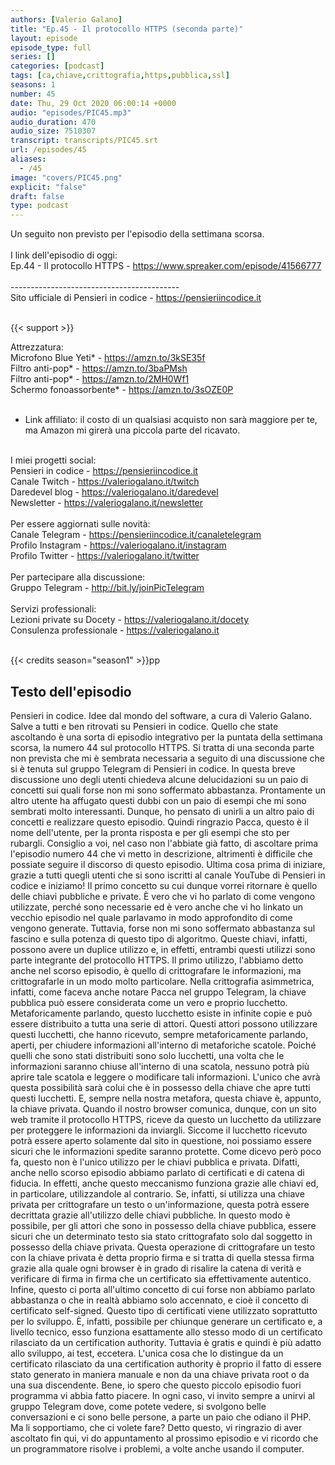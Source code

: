 ```yaml
---
authors: [Valerio Galano]
title: "Ep.45 - Il protocollo HTTPS (seconda parte)"
layout: episode
episode_type: full
series: []
categories: [podcast]
tags: [ca,chiave,crittografia,https,pubblica,ssl]
seasons: 1
number: 45
date: Thu, 29 Oct 2020 06:00:14 +0000
audio: "episodes/PIC45.mp3"
audio_duration: 470
audio_size: 7510307
transcript: transcripts/PIC45.srt
url: /episodes/45
aliases: 
  - /45
image: "covers/PIC45.png"
explicit: "false"
draft: false
type: podcast
---
```

Un seguito non previsto per l'episodio della settimana scorsa. <br />
<br />
I link dell'episodio di oggi: <br />
Ep.44 - Il protocollo HTTPS - <a href="https://www.spreaker.com/episode/41566777" rel="noopener">https://www.spreaker.com/episode/41566777</a> <br />
<br />
------------------------------------------<br />
Sito ufficiale di Pensieri in codice - <a href="https://pensieriincodice.it" rel="noopener">https://pensieriincodice.it</a> <br />
<br />


{{< support >}}

Attrezzatura:<br />
Microfono Blue Yeti* - <a href="https://amzn.to/3kSE35f" rel="noopener">https://amzn.to/3kSE35f</a>  <br />
Filtro anti-pop* - <a href="https://amzn.to/3baPMsh" rel="noopener">https://amzn.to/3baPMsh</a>  <br />
Filtro anti-pop* - <a href="https://amzn.to/2MH0Wf1" rel="noopener">https://amzn.to/2MH0Wf1</a>  <br />
Schermo fonoassorbente* - <a href="https://amzn.to/3sOZE0P" rel="noopener">https://amzn.to/3sOZE0P</a>  <br />
<br />
* Link affiliato: il costo di un qualsiasi acquisto non sarà maggiore per te, ma Amazon mi girerà una piccola parte del ricavato. <br />
<br />
I miei progetti social:<br />
Pensieri in codice - <a href="https://pensieriincodice.it" rel="noopener">https://pensieriincodice.it</a> <br />
Canale Twitch - <a href="https://valeriogalano.it/twitch" rel="noopener">https://valeriogalano.it/twitch</a> <br />
Daredevel blog - <a href="https://valeriogalano.it/daredevel" rel="noopener">https://valeriogalano.it/daredevel</a> <br />
Newsletter - <a href="https://valeriogalano.it/newsletter" rel="noopener">https://valeriogalano.it/newsletter</a> <br />
<br />
Per essere aggiornati sulle novità:<br />
Canale Telegram - <a href="https://pensieriincodice.it/canaletelegram" rel="noopener">https://pensieriincodice.it/canaletelegram</a> <br />
Profilo Instagram - <a href="https://valeriogalano.it/instagram" rel="noopener">https://valeriogalano.it/instagram</a> <br />
Profilo Twitter - <a href="https://valeriogalano.it/twitter" rel="noopener">https://valeriogalano.it/twitter</a> <br />
<br />
Per partecipare alla discussione:<br />
Gruppo Telegram - <a href="http://bit.ly/joinPicTelegram" rel="noopener">http://bit.ly/joinPicTelegram</a> <br />
<br />
Servizi professionali:<br />
Lezioni private su Docety - <a href="https://valeriogalano.it/docety" rel="noopener">https://valeriogalano.it/docety</a> <br />
Consulenza professionale - <a href="https://valeriogalano.it" rel="noopener">https://valeriogalano.it</a> <br />
<br />


{{< credits season="season1" >}}pp

<!-- more -->

## Testo dell'episodio

Pensieri in codice. Idee dal mondo del software, a cura di Valerio Galano.
Salve a tutti e ben ritrovati su Pensieri in codice. Quello che state ascoltando è una
sorta di episodio integrativo per la puntata della settimana scorsa, la numero 44 sul
protocollo HTTPS. Si tratta di una seconda parte non prevista che mi è sembrata necessaria a
seguito di una discussione che si è tenuta sul gruppo Telegram di Pensieri in codice. In questa
breve discussione uno degli utenti chiedeva alcune delucidazioni su un paio di concetti
sui quali forse non mi sono soffermato abbastanza. Prontamente un altro utente ha
affugato questi dubbi con un paio di esempi che mi sono sembrati molto interessanti. Dunque,
ho pensato di unirli a un altro paio di concetti e realizzare questo episodio. Quindi ringrazio
Pacca, questo è il nome dell'utente, per la pronta risposta e per gli esempi che sto per
rubargli. Consiglio a voi, nel caso non l'abbiate già fatto, di ascoltare prima l'episodio numero
44 che vi metto in descrizione, altrimenti è difficile che possiate seguire il discorso di
questo episodio. Ultima cosa prima di iniziare, grazie a tutti quegli utenti che si sono iscritti
al canale YouTube di Pensieri in codice e iniziamo!
Il primo concetto su cui dunque vorrei ritornare è quello delle chiavi pubbliche e private. È vero
che vi ho parlato di come vengono utilizzate, perché sono necessarie ed è vero anche che vi
ho linkato un vecchio episodio nel quale parlavamo in modo approfondito di come vengono
generate. Tuttavia, forse non mi sono soffermato abbastanza sul fascino e sulla potenza di questo
tipo di algoritmo. Queste chiavi, infatti, possono avere un duplice utilizzo e, in effetti,
entrambi questi utilizzi sono parte integrante del protocollo HTTPS. Il primo utilizzo,
l'abbiamo detto anche nel scorso episodio, è quello di crittografare le informazioni,
ma crittografarle in un modo molto particolare. Nella crittografia asimmetrica, infatti, come
faceva anche notare Pacca nel gruppo Telegram, la chiave pubblica può essere considerata come
un vero e proprio lucchetto. Metaforicamente parlando, questo lucchetto esiste in infinite
copie e può essere distribuito a tutta una serie di attori. Questi attori possono utilizzare
questi lucchetti, che hanno ricevuto, sempre metaforicamente parlando, aperti, per chiudere
informazioni all'interno di metaforiche scatole. Poiché quelli che sono stati distribuiti sono solo
lucchetti, una volta che le informazioni saranno chiuse all'interno di una scatola, nessuno potrà
più aprire tale scatola e leggere o modificare tali informazioni. L'unico che avrà questa
possibilità sarà colui che è in possesso della chiave che apre tutti questi lucchetti. E,
sempre nella nostra metafora, questa chiave è, appunto, la chiave privata. Quando il nostro
browser comunica, dunque, con un sito web tramite il protocollo HTTPS, riceve da questo un lucchetto
da utilizzare per proteggere le informazioni da inviargli. Siccome il lucchetto ricevuto potrà
essere aperto solamente dal sito in questione, noi possiamo essere sicuri che le informazioni
spedite saranno protette.
Come dicevo però poco fa, questo non è l'unico utilizzo per le chiavi pubblica e privata. Difatti,
anche nello scorso episodio abbiamo parlato di certificati e di catena di fiducia. In effetti,
anche questo meccanismo funziona grazie alle chiavi ed, in particolare, utilizzandole al
contrario. Se, infatti, si utilizza una chiave privata per crittografare un testo o un'informazione,
questa potrà essere decrittata grazie all'utilizzo delle chiavi pubbliche. In questo modo è possibile,
per gli attori che sono in possesso della chiave pubblica, essere sicuri che un determinato testo
sia stato crittografato solo dal soggetto in possesso della chiave privata. Questa operazione
di crittografare un testo con la chiave privata è detta proprio firma e si tratta di quella stessa
firma grazie alla quale ogni browser è in grado di risalire la catena di verità e verificare di
firma in firma che un certificato sia effettivamente autentico. Infine, questo ci porta all'ultimo
concetto di cui forse non abbiamo parlato abbastanza o che in realtà abbiamo solo accennato,
e cioè il concetto di certificato self-signed. Questo tipo di certificati viene utilizzato
soprattutto per lo sviluppo. È, infatti, possibile per chiunque generare un certificato e, a livello
tecnico, esso funziona esattamente allo stesso modo di un certificato rilasciato da un certification
authority. Tuttavia è gratis e quindi è più adatto allo sviluppo, ai test, eccetera. L'unica
cosa che lo distingue da un certificato rilasciato da una certification authority è proprio il fatto
di essere stato generato in maniera manuale e non da una chiave privata root o da una sua discendente.
Bene, io spero che questo piccolo episodio fuori programma vi abbia fatto piacere. In ogni caso,
vi invito sempre a unirvi al gruppo Telegram dove, come potete vedere, si svolgono belle
conversazioni e ci sono belle persone, a parte un paio che odiano il PHP. Ma li sopportiamo,
che ci volete fare? Detto questo, vi ringrazio di aver ascoltato fin qui, vi do appuntamento al
prossimo episodio e vi ricordo che un programmatore risolve i problemi, a volte anche usando il computer.

